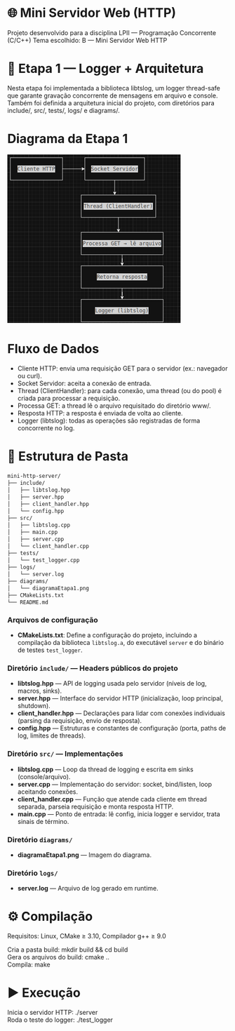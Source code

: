 # 🌐 Mini Servidor Web (HTTP)

Projeto desenvolvido para a disciplina LPII — Programação Concorrente (C/C++)
Tema escolhido: B — Mini Servidor Web HTTP

# 📌 Etapa 1 — Logger + Arquitetura
Nesta etapa foi implementada a biblioteca libtslog, um logger thread-safe que garante gravação concorrente de mensagens em arquivo e console.
Também foi definida a arquitetura inicial do projeto, com diretórios para include/, src/, tests/, logs/ e diagrams/.


# Diagrama da Etapa 1

![Diagrama da Etapa 1](/diagrams/DiagramaEtapa1.png)

# Fluxo de Dados

   - Cliente HTTP: envia uma requisição GET para o servidor (ex.: navegador ou curl).
   - Socket Servidor: aceita a conexão de entrada.
   - Thread (ClientHandler): para cada conexão, uma thread (ou do pool) é criada para processar a requisição.
   - Processa GET: a thread lê o arquivo requisitado do diretório www/.
   - Resposta HTTP: a resposta é enviada de volta ao cliente.
   - Logger (libtslog): todas as operações são registradas de forma concorrente no log. 


# 📂 Estrutura de Pasta

```text
mini-http-server/
├── include/     
│   ├── libtslog.hpp     
│   ├── server.hpp          
│   ├── client_handler.hpp  
│   └── config.hpp          
├── src/            
│   ├── libtslog.cpp        
│   ├── main.cpp            
│   ├── server.cpp          
│   └── client_handler.cpp  
├── tests/           
│   └── test_logger.cpp   
├── logs/             
│   └── server.log
├── diagrams/         
│   └── diagramaEtapa1.png
├── CMakeLists.txt   
└── README.md   
```     

### Arquivos de configuração

- **CMakeLists.txt**: Define a configuração do projeto, incluindo a compilação da biblioteca `libtslog.a`, do executável `server` e do binário de testes `test_logger`.

### Diretório `include/` — Headers públicos do projeto

- **libtslog.hpp** — API de logging usada pelo servidor (níveis de log, macros, sinks).  
- **server.hpp** — Interface do servidor HTTP (inicialização, loop principal, shutdown).  
- **client_handler.hpp** — Declarações para lidar com conexões individuais (parsing da requisição, envio de resposta).  
- **config.hpp** — Estruturas e constantes de configuração (porta, paths de log, limites de threads).  

### Diretório `src/` — Implementações

- **libtslog.cpp** — Loop da thread de logging e escrita em sinks (console/arquivo).  
- **server.cpp** — Implementação do servidor: socket, bind/listen, loop aceitando conexões.  
- **client_handler.cpp** — Função que atende cada cliente em thread separada, parseia requisição e monta resposta HTTP.  
- **main.cpp** — Ponto de entrada: lê config, inicia logger e servidor, trata sinais de término.  

### Diretório `diagrams/`

- **diagramaEtapa1.png** — Imagem do diagrama.  

### Diretório `logs/`

- **server.log** — Arquivo de log gerado em runtime.
#

# ⚙️ Compilação 
Requisitos: Linux, CMake ≥ 3.10, Compilador g++ ≥ 9.0

Cria a pasta build: mkdir build && cd build<br>
Gera os arquivos do build: cmake ..<br>
Compila: make 

#
# ▶️ Execução
Inicia o servidor HTTP: ./server  
Roda o teste do logger: ./test_logger

